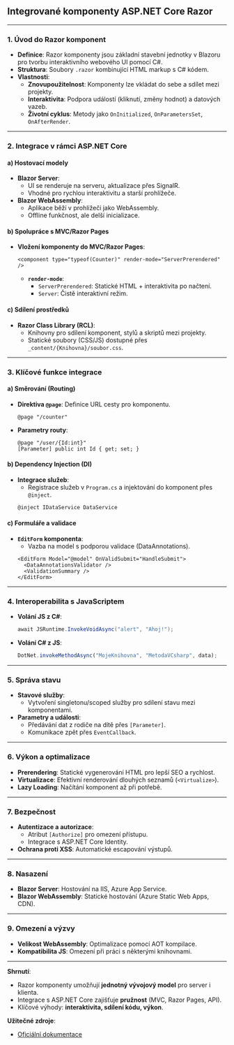 
## **Integrované komponenty ASP.NET Core Razor**  

---

### **1. Úvod do Razor komponent**  

- **Definice**: Razor komponenty jsou základní stavební jednotky v Blazoru pro tvorbu interaktivního webového UI pomocí C#.  
- **Struktura**: Soubory `.razor` kombinující HTML markup s C# kódem.  
- **Vlastnosti**:  
  - **Znovupoužitelnost**: Komponenty lze vkládat do sebe a sdílet mezi projekty.  
  - **Interaktivita**: Podpora událostí (kliknutí, změny hodnot) a datových vazeb.  
  - **Životní cyklus**: Metody jako `OnInitialized`, `OnParametersSet`, `OnAfterRender`.  

---

### **2. Integrace v rámci ASP.NET Core** 

#### **a) Hostovací modely**  

- **Blazor Server**:  
  - UI se renderuje na serveru, aktualizace přes SignalR.  
  - Vhodné pro rychlou interaktivitu a starší prohlížeče.  
- **Blazor WebAssembly**:  
  - Aplikace běží v prohlížeči jako WebAssembly.  
  - Offline funkčnost, ale delší inicializace.  

#### **b) Spolupráce s MVC/Razor Pages**  

- **Vložení komponenty do MVC/Razor Pages**:  
  ```razor  
  <component type="typeof(Counter)" render-mode="ServerPrerendered" />  
  ```  
  - **`render-mode`**:  
    - `ServerPrerendered`: Statické HTML + interaktivita po načtení.  
    - `Server`: Čistě interaktivní režim.  

#### **c) Sdílení prostředků**  

- **Razor Class Library (RCL)**:  
  - Knihovny pro sdílení komponent, stylů a skriptů mezi projekty.  
  - Statické soubory (CSS/JS) dostupné přes `_content/{Knihovna}/soubor.css`.  

---

### **3. Klíčové funkce integrace**  

#### **a) Směrování (Routing)**  

- **Direktiva `@page`**: Definice URL cesty pro komponentu.  
  ```razor  
  @page "/counter"  
  ```  
- **Parametry routy**:  
  ```razor  
  @page "/user/{Id:int}"  
  [Parameter] public int Id { get; set; }  
  ```  

#### **b) Dependency Injection (DI)**  

- **Integrace služeb**:  
  - Registrace služeb v `Program.cs` a injektování do komponent přes `@inject`.  
  ```csharp  
  @inject IDataService DataService  
  ```  

#### **c) Formuláře a validace**  

- **`EditForm` komponenta**:  
  - Vazba na model s podporou validace (DataAnnotations).  
  ```razor  
  <EditForm Model="@model" OnValidSubmit="HandleSubmit">  
    <DataAnnotationsValidator />  
    <ValidationSummary />  
  </EditForm>  
  ```  

---

### **4. Interoperabilita s JavaScriptem**  

- **Volání JS z C#**:  
  ```csharp  
  await JSRuntime.InvokeVoidAsync("alert", "Ahoj!");  
  ```  
- **Volání C# z JS**:  
  ```javascript  
  DotNet.invokeMethodAsync("MojeKnihovna", "MetodaVCsharp", data);  
  ```  

---

### **5. Správa stavu**  

- **Stavové služby**:  
  - Vytvoření singletonu/scoped služby pro sdílení stavu mezi komponentami.  
- **Parametry a události**:  
  - Předávání dat z rodiče na dítě přes `[Parameter]`.  
  - Komunikace zpět přes `EventCallback`.  

---

### **6. Výkon a optimalizace**  

- **Prerendering**: Statické vygenerování HTML pro lepší SEO a rychlost.  
- **Virtualizace**: Efektivní renderování dlouhých seznamů (`<Virtualize>`).  
- **Lazy Loading**: Načítání komponent až při potřebě.  

---

### **7. Bezpečnost**  

- **Autentizace a autorizace**:  
  - Atribut `[Authorize]` pro omezení přístupu.  
  - Integrace s ASP.NET Core Identity.  
- **Ochrana proti XSS**: Automatické escapování výstupů.  

---

### **8. Nasazení**  

- **Blazor Server**: Hostování na IIS, Azure App Service.  
- **Blazor WebAssembly**: Statické hostování (Azure Static Web Apps, CDN).  

---

### **9. Omezení a výzvy** 

- **Velikost WebAssembly**: Optimalizace pomocí AOT kompilace.  
- **Kompatibilita JS**: Omezení při práci s některými knihovnami.  

---

**Shrnutí**:  
- Razor komponenty umožňují **jednotný vývojový model** pro server i klienta.  
- Integrace s ASP.NET Core zajišťuje **pružnost** (MVC, Razor Pages, API).  
- Klíčové výhody: **interaktivita, sdílení kódu, výkon**.  

**Užitečné zdroje**:  
- [Oficiální dokumentace](https://learn.microsoft.com/cs-cz/aspnet/core/blazor/)  
